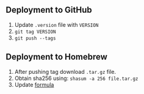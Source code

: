 ## Deployment to GitHub

1. Update `.version` file with `VERSION`
1. `git tag VERSION`
1. `git push --tags`

## Deployment to Homebrew

1. After pushing tag download `.tar.gz` file.
1. Obtain sha256 using: `shasum -a 256 file.tar.gz`
1. Update [formula](https://github.com/tinytacoteam/homebrew-formulae/blob/master/Formula/dotties.rb)
